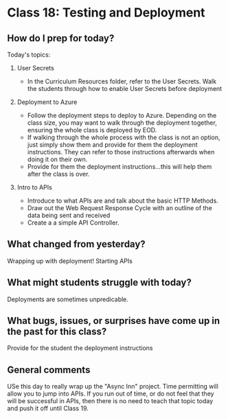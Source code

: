 # Class 18: Testing and Deployment

## How do I prep for today?

Today's topics:
1. User Secrets
   - In the Curriculum Resources folder, refer to the User Secrets. Walk
   the students through how to enable User Secrets before deployment 
1. Deployment to Azure
   - Follow the deployment steps to deploy to Azure. Depending on the class size, you may want
   to walk through the deployment together, ensuring the whole class is deployed by EOD. 
   - If walking through the whole process with the class is not an option, just simply show them and 
   provide for them the deployment instructions. They can refer to those instructions afterwards when doing it on their own. 
   - Provide for them the deployment instructions...this will help them after the class is over. 

2. Intro to APIs
   - Introduce to what APIs are and talk about the basic HTTP Methods. 
   - Draw out the Web Request Response Cycle with an outline of the data being sent and received
   - Create a a simple API Controller.

## What changed from yesterday? 
Wrapping up with deployment! Starting APIs

## What might students struggle with today?  
Deployments are sometimes unpredicable.

## What bugs, issues, or surprises have come up in the past for this class?
Provide for the student the deployment instructions

## General comments
USe this day to really wrap up the "Async Inn" project. Time permitting will allow you to jump into APIs.
If you run out of time, or do not feel that they will be successful in APIs, then there is no need to teach that topic today
and push it off until Class 19. 